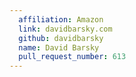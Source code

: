 ```yaml
---
  affiliation: Amazon
  link: davidbarsky.com
  github: davidbarsky
  name: David Barsky
  pull_request_number: 613
---
```


